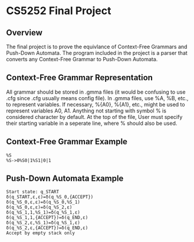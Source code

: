 # CS5252 Final Project

## Overview

The final project is to prove the equivlance of Context-Free Grammars and Push-Down Automata. The program included in the project is a parser that converts any Context-Free Grammar to Push-Down Automata. 

## Context-Free Grammar Representation

All grammar should be stored in .gmma files (it would be confusing to use .cfg since .cfg usually means config file). In .gmma files, use %A, %B, etc., to represent variables. If necessary, %{A0}, %{A1}, etc., might be used to represent variables A0, A1. Anything not starting with symbol % is considered character by default. At the top of the file, User must specify their starting variable in a seperate line, where % should also be used. 

## Context-Free Grammar Example

```
%S
%S->0%S0|1%S1|0|1
```
## Push-Down Automata Example

```
Start state: q_START
δ(q_START,ε,ε)=δ(q_%S_0,{ACCEPT})
δ(q_%S_0,ε,ε)=δ(q_%S_0,%S_1)
δ(q_%S_0,ε,ε)=δ(q_%S_2,ε)
δ(q_%S_1,1,%S_1)=δ(q_%S_1,ε)
δ(q_%S_1,1,{ACCEPT})=δ(q_END,ε)
δ(q_%S_2,ε,%S_1)=δ(q_%S_1,ε)
δ(q_%S_2,ε,{ACCEPT})=δ(q_END,ε)
Accept by empty stack only
```
